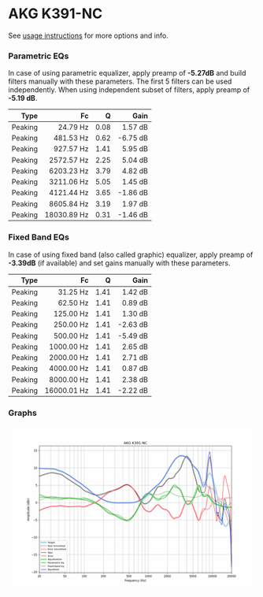 # AKG K391-NC
See [usage instructions](https://github.com/jaakkopasanen/AutoEq#usage) for more options and info.

### Parametric EQs
In case of using parametric equalizer, apply preamp of **-5.27dB** and build filters manually
with these parameters. The first 5 filters can be used independently.
When using independent subset of filters, apply preamp of **-5.19 dB**.

| Type    | Fc          |    Q | Gain     |
|--------:|------------:|-----:|---------:|
| Peaking | 24.79 Hz    | 0.08 | 1.57 dB  |
| Peaking | 481.53 Hz   | 0.62 | -6.75 dB |
| Peaking | 927.57 Hz   | 1.41 | 5.95 dB  |
| Peaking | 2572.57 Hz  | 2.25 | 5.04 dB  |
| Peaking | 6203.23 Hz  | 3.79 | 4.82 dB  |
| Peaking | 3211.06 Hz  | 5.05 | 1.45 dB  |
| Peaking | 4121.44 Hz  | 3.65 | -1.86 dB |
| Peaking | 8605.84 Hz  | 3.19 | 1.97 dB  |
| Peaking | 18030.89 Hz | 0.31 | -1.46 dB |

### Fixed Band EQs
In case of using fixed band (also called graphic) equalizer, apply preamp of **-3.39dB**
(if available) and set gains manually with these parameters.

| Type    | Fc          |    Q | Gain     |
|--------:|------------:|-----:|---------:|
| Peaking | 31.25 Hz    | 1.41 | 1.42 dB  |
| Peaking | 62.50 Hz    | 1.41 | 0.89 dB  |
| Peaking | 125.00 Hz   | 1.41 | 1.30 dB  |
| Peaking | 250.00 Hz   | 1.41 | -2.63 dB |
| Peaking | 500.00 Hz   | 1.41 | -5.49 dB |
| Peaking | 1000.00 Hz  | 1.41 | 2.65 dB  |
| Peaking | 2000.00 Hz  | 1.41 | 2.71 dB  |
| Peaking | 4000.00 Hz  | 1.41 | 0.87 dB  |
| Peaking | 8000.00 Hz  | 1.41 | 2.38 dB  |
| Peaking | 16000.01 Hz | 1.41 | -2.22 dB |

### Graphs
![](./AKG%20K391-NC.png)